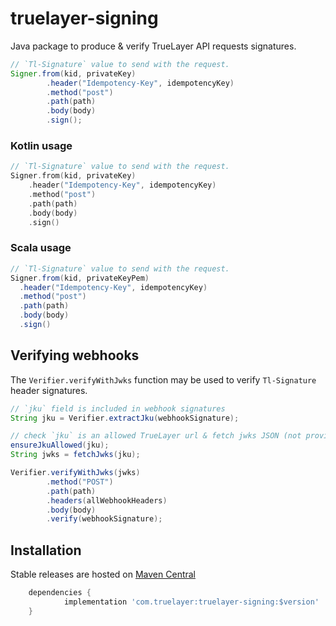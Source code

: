 # truelayer-signing
Java package to produce & verify TrueLayer API requests signatures.

```java
// `Tl-Signature` value to send with the request.
Signer.from(kid, privateKey)
        .header("Idempotency-Key", idempotencyKey)
        .method("post")
        .path(path)
        .body(body)
        .sign();
```

### Kotlin usage
```kotlin
// `Tl-Signature` value to send with the request.
Signer.from(kid, privateKey)
    .header("Idempotency-Key", idempotencyKey)
    .method("post")
    .path(path)
    .body(body)
    .sign()
```

### Scala usage
```scala
// `Tl-Signature` value to send with the request.
Signer.from(kid, privateKeyPem)
  .header("Idempotency-Key", idempotencyKey)
  .method("post")
  .path(path)
  .body(body)
  .sign()
```

## Verifying webhooks
The `Verifier.verifyWithJwks` function may be used to verify `Tl-Signature` header signatures.

```java
// `jku` field is included in webhook signatures
String jku = Verifier.extractJku(webhookSignature);

// check `jku` is an allowed TrueLayer url & fetch jwks JSON (not provided by this lib)
ensureJkuAllowed(jku);
String jwks = fetchJwks(jku);

Verifier.verifyWithJwks(jwks)
        .method("POST")
        .path(path)
        .headers(allWebhookHeaders)
        .body(body)
        .verify(webhookSignature);
```

## Installation
Stable releases are hosted on [Maven Central](https://search.maven.org/search?q=a:truelayer-signing)

``` groovy
	dependencies {
	        implementation 'com.truelayer:truelayer-signing:$version'
	}
```
